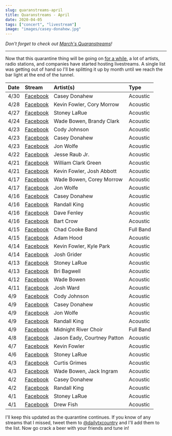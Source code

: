 ```yaml
---
slug: quaranstreams-april
title: Quaranstreams - April
date: 2020-04-05
tags: ["concert", "livestream"]
image: "images/casey-donahew.jpg"
---
```


_Don't forget to check out [March's Quaranstreams][quaranstreams-march]!_

---

Now that this quarantine thing will be going on [for a while][ny-times], a lot of artists, radio stations, and companies have started hosting livestreams. A single list was getting out of hand so I'll be splitting it up by month until we reach the bar light at the end of the tunnel.

| Date | Stream                           | Artist(s)                   | Type      |
| :--- | :------------------------------- | :-------------------------- | :-------- |
| 4/30 | [Facebook][casey-donahew-5]      | Casey Donahew               | Acoustic  |
| 4/28 | [Facebook][kevin-fowler-4]       | Kevin Fowler, Cory Morrow   | Acoustic  |
| 4/27 | [Facebook][stoney-larue-4]       | Stoney LaRue                | Acoustic  |
| 4/24 | [Facebook][wade-bowen-4]         | Wade Bowen, Brandy Clark    | Acoustic  |
| 4/23 | [Facebook][cody-johnson-2]       | Cody Johnson                | Acoustic  |
| 4/23 | [Facebook][casey-donahew-4]      | Casey Donahew               | Acoustic  |
| 4/23 | [Facebook][jon-wolfe-3]          | Jon Wolfe                   | Acoustic  |
| 4/22 | [Facebook][jesse-raub-jr]        | Jesse Raub Jr.              | Acoustic  |
| 4/21 | [Facebook][william-clark-green]  | William Clark Green         | Acoustic  |
| 4/21 | [Facebook][kevin-fowler-3]       | Kevin Fowler, Josh Abbott   | Acoustic  |
| 4/17 | [Facebook][wade-bowen-3]         | Wade Bowen, Corey Morrow    | Acoustic  |
| 4/17 | [Facebook][jon-wolfe-2]          | Jon Wolfe                   | Acoustic  |
| 4/16 | [Facebook][casey-donahew-3]      | Casey Donahew               | Acoustic  |
| 4/16 | [Facebook][randall-king-3]       | Randall King                | Acoustic  |
| 4/16 | [Facebook][dave-fenley]          | Dave Fenley                 | Acoustic  |
| 4/16 | [Facebook][bart-crow]            | Bart Crow                   | Acoustic  |
| 4/15 | [Facebook][chad-cooke]           | Chad Cooke Band             | Full Band |
| 4/15 | [Facebook][adam-hood]            | Adam Hood                   | Acoustic  |
| 4/14 | [Facebook][kevin-fowler-2]       | Kevin Fowler, Kyle Park     | Acoustic  |
| 4/14 | [Facebook][josh-grider]          | Josh Grider                 | Acoustic  |
| 4/13 | [Facebook][stoney-larue-3]       | Stoney LaRue                | Acoustic  |
| 4/13 | [Facebook][bri-bagwell]          | Bri Bagwell                 | Acoustic  |
| 4/12 | [Facebook][wade-bowen-2]         | Wade Bowen                  | Acoustic  |
| 4/11 | [Facebook][josh-ward]            | Josh Ward                   | Acoustic  |
| 4/9  | [Facebook][cody-johnson-1]       | Cody Johnson                | Acoustic  |
| 4/9  | [Facebook][casey-donahew-2]      | Casey Donahew               | Acoustic  |
| 4/9  | [Facebook][jon-wolfe-1]          | Jon Wolfe                   | Acoustic  |
| 4/9  | [Facebook][randall-king-2]       | Randall King                | Acoustic  |
| 4/9  | [Facebook][midnight-river-choir] | Midnight River Choir        | Full Band |
| 4/8  | [Facebook][jason-eady]           | Jason Eady, Courtney Patton | Acoustic  |
| 4/7  | [Facebook][kevin-fowler-1]       | Kevin Fowler                | Acoustic  |
| 4/6  | [Facebook][stoney-larue-2]       | Stoney LaRue                | Acoustic  |
| 4/3  | [Facebook][curtis-grimes]        | Curtis Grimes               | Acoustic  |
| 4/3  | [Facebook][wade-bowen-1]         | Wade Bowen, Jack Ingram     | Acoustic  |
| 4/2  | [Facebook][casey-donahew-1]      | Casey Donahew               | Acoustic  |
| 4/2  | [Facebook][randall-king-1]       | Randall King                | Acoustic  |
| 4/1  | [Facebook][stoney-larue-1]       | Stoney LaRue                | Acoustic  |
| 4/1  | [Facebook][drew-fish]            | Drew Fish                   | Acoustic  |

I'll keep this updated as the quarantine continues. If you know of any streams that I missed, tweet them to [@dailytxcountry][twitter] and I'll add them to the list. Now go crack a beer with your friends and tune in!

[ny-times]: https://www.nytimes.com/2020/03/29/world/coronavirus-live-news-updates.html
[quaranstreams-march]: /posts/quaranstreams-march
[casey-donahew-5]: https://www.facebook.com/121598385287/videos/285809085769076
[kevin-fowler-4]: https://www.facebook.com/15822102761/videos/2830046133939573
[stoney-larue-4]: https://www.facebook.com/144950267652/videos/249171589783224
[wade-bowen-4]: https://www.facebook.com/17995575887/videos/665369517594996
[cody-johnson-2]: https://www.facebook.com/12417566442/videos/2504274209884782
[casey-donahew-4]: https://www.facebook.com/121598385287/videos/1092896624411491
[jon-wolfe-3]: https://www.facebook.com/7764681979/videos/3029817460443904
[jesse-raub-jr]: https://www.facebook.com/134771449877168/videos/1096742554024277
[william-clark-green]: https://www.facebook.com/187056042495/videos/875606182853494
[kevin-fowler-3]: https://www.facebook.com/15822102761/videos/518192468838172
[wade-bowen-3]: https://www.facebook.com/17995575887/videos/2602697216615357
[jon-wolfe-2]: https://www.facebook.com/7764681979/videos/244368363376186
[casey-donahew-3]: https://www.facebook.com/121598385287/videos/1895242203942658
[randall-king-3]: https://www.facebook.com/114539201938287/videos/221080452488094
[dave-fenley]: https://www.facebook.com/464449500251833/videos/251953745852944
[bart-crow]: https://www.facebook.com/464449500251833/videos/570090676934348
[chad-cooke]: https://www.facebook.com/464449500251833/videos/567740077179411
[adam-hood]: https://www.facebook.com/464449500251833/videos/841409059690960
[kevin-fowler-2]: https://www.facebook.com/15822102761/videos/153991239342416
[josh-grider]: https://www.facebook.com/464449500251833/videos/2503391176593066
[stoney-larue-3]: https://www.facebook.com/144950267652/videos/553685335136570
[bri-bagwell]: https://www.facebook.com/464449500251833/videos/848215552324718
[wade-bowen-2]: https://www.facebook.com/17995575887/videos/1086658571712441
[josh-ward]: https://www.facebook.com/464449500251833/videos/2760184867429683
[cody-johnson-1]: https://www.facebook.com/12417566442/videos/223100655567405
[casey-donahew-2]: https://www.facebook.com/121598385287/videos/647124112534158
[jon-wolfe-1]: https://www.facebook.com/7764681979/videos/3198340600200534
[randall-king-2]: https://www.facebook.com/114539201938287/videos/3499885140028349
[midnight-river-choir]: https://www.facebook.com/464449500251833/videos/2934820809932261
[jason-eady]: https://www.facebook.com/464449500251833/videos/231834371352682
[kevin-fowler-1]: https://www.facebook.com/15822102761/videos/239211790781245
[stoney-larue-2]: https://www.facebook.com/144950267652/videos/2961231943897477
[curtis-grimes]: https://www.facebook.com/464449500251833/videos/215002039732026
[wade-bowen-1]: https://www.facebook.com/17995575887/videos/908794339533599
[casey-donahew-1]: https://www.facebook.com/121598385287/videos/524808571802175
[randall-king-1]: https://www.facebook.com/114539201938287/videos/2517096865230046
[stoney-larue-1]: https://www.facebook.com/144950267652/videos/899047443870671
[drew-fish]: https://www.facebook.com/464449500251833/videos/213093483259969
[twitter]: https://twitter.com/dailytxcountry

